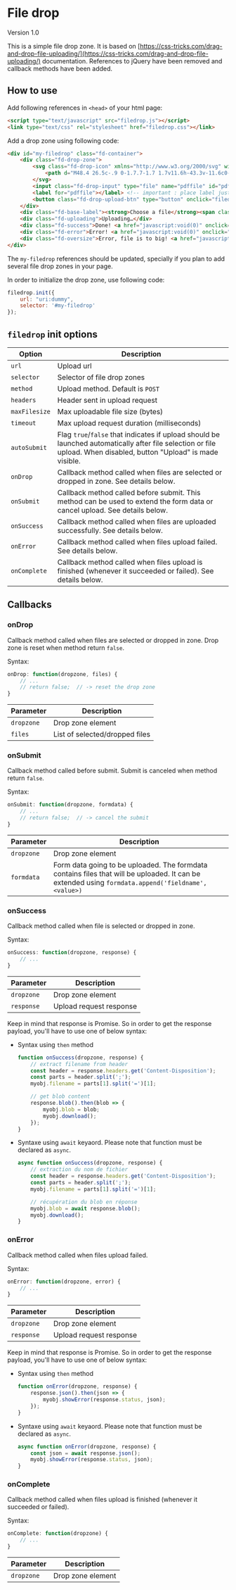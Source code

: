 # File drop

Version 1.0

This is a simple file drop zone. It is based on 
[https://css-tricks.com/drag-and-drop-file-uploading/](https://css-tricks.com/drag-and-drop-file-uploading/)
documentation. References to jQuery have been removed and callback methods have
been added.


## How to use

Add following references in `<head>` of your html page:

``` html
<script type="text/javascript" src="filedrop.js"></script>
<link type="text/css" rel="stylesheet" href="filedrop.css"></link>
```

Add a drop zone using following code:

``` html
<div id="my-filedrop" class="fd-container">
    <div class="fd-drop-zone">
        <svg class="fd-drop-icon" xmlns="http://www.w3.org/2000/svg" width="50" height="43" viewBox="0 0 50 43">
            <path d="M48.4 26.5c-.9 0-1.7.7-1.7 1.7v11.6h-43.3v-11.6c0-.9-.7-1.7-1.7-1.7s-1.7.7-1.7 1.7v13.2c0 .9.7 1.7 1.7 1.7h46.7c.9 0 1.7-.7 1.7-1.7v-13.2c0-1-.7-1.7-1.7-1.7zm-24.5 6.1c.3.3.8.5 1.2.5.4 0 .9-.2 1.2-.5l10-11.6c.7-.7.7-1.7 0-2.4s-1.7-.7-2.4 0l-7.1 8.3v-25.3c0-.9-.7-1.7-1.7-1.7s-1.7.7-1.7 1.7v25.3l-7.1-8.3c-.7-.7-1.7-.7-2.4 0s-.7 1.7 0 2.4l10 11.6z"></path>
        </svg>
        <input class="fd-drop-input" type="file" name="pdffile" id="pdffile" data-multiple-caption="[count] files selected" multiple="true" />
        <label for="pdffile"></label> <!-- important : place label just after file input (CSS rules expect following order) -->
        <button class="fd-drop-upload-btn" type="button" onclick="filedrop.submit('#my-filedrop')">Upload</button>
    </div>
    <div class="fd-base-label"><strong>Choose a file</strong><span class="fd-dragndrop"> or drag it here</span></div>
    <div class="fd-uploading">Uploading…</div>
    <div class="fd-success">Done! <a href="javascript:void(0)" onclick="filedrop.reset('#my-filedrop')" class="fd-restart" role="button">Upload more?</a></div>
    <div class="fd-error">Error! <a href="javascript:void(0)" onclick="filedrop.reset('#my-filedrop')" class="fd-restart" role="button">Try again?</a><span></span>.</div>
    <div class="fd-oversize">Error, file is to big! <a href="javascript:void(0)" onclick="filedrop.reset('#my-filedrop')" class="fd-restart" role="button">Try other?</a><span></span>.</div>
</div>
```

The `my-filedrop` references should be updated, specially if you plan to add several file
drop zones in your page.

In order to initialize the drop zone, use following code:

``` javascript
filedrop.init({
    url: "uri:dummy",
    selector: '#my-filedrop'
});
```


## `filedrop` init options

| Option        | Description                                                                                                                                                        |
|---------------|--------------------------------------------------------------------------------------------------------------------------------------------------------------------|
| `url`         | Upload url                                                                                                                                                         |
| `selector`    | Selector of file drop zones                                                                                                                                        |
| `method`      | Upload method. Default is `POST`                                                                                                                                   |
| `headers`     | Header sent in upload request                                                                                                                                      |
| `maxFilesize` | Max uploadable file size (bytes)                                                                                                                                   |
| `timeout`     | Max upload request duration (milliseconds)                                                                                                                         |
| `autoSubmit`  | Flag `true`/`false` that indicates if upload should be launched automatically after file selection or file upload. When disabled, button "Upload" is made visible. |
| `onDrop`      | Callback method called when files are selected or dropped in zone. See details below.                                                                              |
| `onSubmit`    | Callback method called before submit. This method can be used to extend the form data or cancel upload. See details below.                                         |
| `onSuccess`   | Callback method called when files are uploaded successfully. See details below.                                                                                    |
| `onError`     | Callback method called when files upload failed. See details below.                                                                                                |
| `onComplete`  | Callback method called when files upload is finished (whenever it succeeded or failed). See details below.                                                         |


## Callbacks

### onDrop

Callback method called when files are selected or dropped in zone. Drop zone is reset when method return `false`.


Syntax:

``` javascript
onDrop: function(dropzone, files) {
    // ...
    // return false;  // -> reset the drop zone
}
```

| Parameter     | Description                    |
|---------------|--------------------------------|
| `dropzone`    | Drop zone element              |
| `files`       | List of selected/dropped files |


### onSubmit

Callback method called before submit. Submit is canceled when method return `false`.

Syntax:

``` javascript
onSubmit: function(dropzone, formdata) {
    // ...
    // return false;  // -> cancel the submit
}
```

| Parameter     | Description                                                                                                                                         |
|---------------|-----------------------------------------------------------------------------------------------------------------------------------------------------|
| `dropzone`    | Drop zone element                                                                                                                                   |
| `formdata`    | Form data going to be uploaded. The formdata contains files that will be uploaded. It can be extended using `formdata.append('fieldname', <value>)` |


### onSuccess

Callback method called when file is selected or dropped in zone.

Syntax:

``` javascript
onSuccess: function(dropzone, response) {
    // ...
}
```

| Parameter     | Description                    |
|---------------|--------------------------------|
| `dropzone`    | Drop zone element              |
| `response`    | Upload request response        |

Keep in mind that response is Promise. So in order to get the response payload, you'll have to use one of below syntax:

-   Syntax using `then` method

    ``` javascript
    function onSuccess(dropzone, response) {
        // extract filename from header
        const header = response.headers.get('Content-Disposition');
        const parts = header.split(';');
        myobj.filename = parts[1].split('=')[1];
    
        // get blob content
        response.blob().then(blob => {
            myobj.blob = blob;
            myobj.download();
        });
    }
    ```

-   Syntaxe using `await` keyaord. Please note that function must be declared as `async`.

    ``` javascript
    async function onSuccess(dropzone, response) {
        // extraction du nom de fichier
        const header = response.headers.get('Content-Disposition');
        const parts = header.split(';');
        myobj.filename = parts[1].split('=')[1];

        // récupération du blob en réponse
        myobj.blob = await response.blob();
        myobj.download();
    }
    ```


### onError

Callback method called when files upload failed.

Syntax:

``` javascript
onError: function(dropzone, error) {
    // ...
}
```

| Parameter     | Description                    |
|---------------|--------------------------------|
| `dropzone`    | Drop zone element              |
| `response`    | Upload request response        |

Keep in mind that response is Promise. So in order to get the response payload, you'll have to use one of below syntax:

-   Syntax using `then` method

    ``` javascript
    function onError(dropzone, response) {
        response.json().then(json => {
            myobj.showError(response.status, json);
        });
    }
    ```

-   Syntaxe using `await` keyaord. Please note that function must be declared as `async`.

    ``` javascript
    async function onError(dropzone, response) {
        const json = await response.json();
        myobj.showError(response.status, json);
    }
    ```


### onComplete

Callback method called when files upload is finished (whenever it succeeded or failed).

Syntax:

``` javascript
onComplete: function(dropzone) {
    // ...
}
```

| Parameter     | Description                    |
|---------------|--------------------------------|
| `dropzone`    | Drop zone element              |
